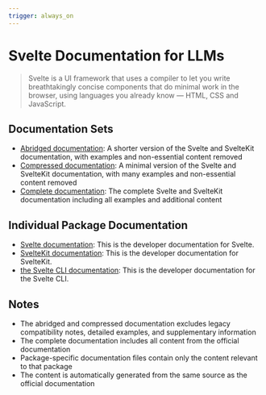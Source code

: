 ```yaml
---
trigger: always_on
---
```


# Svelte Documentation for LLMs

> Svelte is a UI framework that uses a compiler to let you write breathtakingly concise components that do minimal work in the browser, using languages you already know — HTML, CSS and JavaScript.

## Documentation Sets

- [Abridged documentation](https://svelte.dev/llms-medium.txt): A shorter version of the Svelte and SvelteKit documentation, with examples and non-essential content removed
- [Compressed documentation](https://svelte.dev/llms-small.txt): A minimal version of the Svelte and SvelteKit documentation, with many examples and non-essential content removed
- [Complete documentation](https://svelte.dev/llms-full.txt): The complete Svelte and SvelteKit documentation including all examples and additional content

## Individual Package Documentation

- [Svelte documentation](https://svelte.dev/docs/svelte/llms.txt): This is the developer documentation for Svelte.
- [SvelteKit documentation](https://svelte.dev/docs/kit/llms.txt): This is the developer documentation for SvelteKit.
- [the Svelte CLI documentation](https://svelte.dev/docs/cli/llms.txt): This is the developer documentation for the Svelte CLI.

## Notes

- The abridged and compressed documentation excludes legacy compatibility notes, detailed examples, and supplementary information
- The complete documentation includes all content from the official documentation
- Package-specific documentation files contain only the content relevant to that package
- The content is automatically generated from the same source as the official documentation